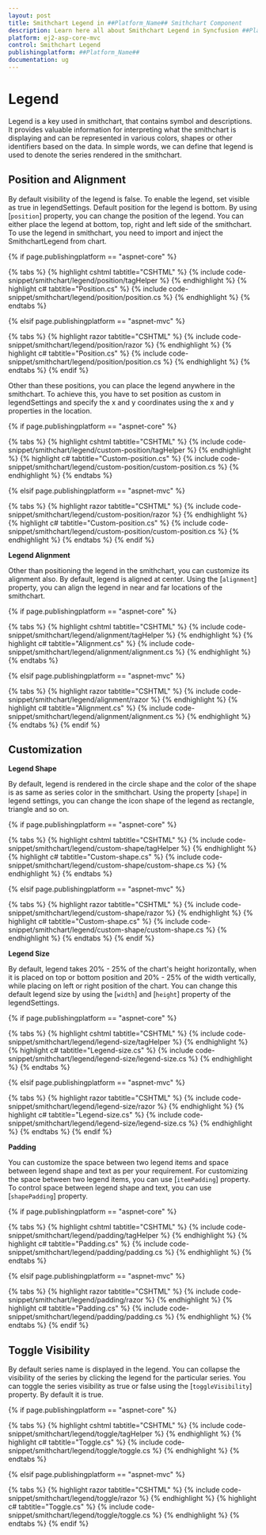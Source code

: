 ```yaml
---
layout: post
title: Smithchart Legend in ##Platform_Name## Smithchart Component
description: Learn here all about Smithchart Legend in Syncfusion ##Platform_Name## Smithchart component of Syncfusion Essential JS 2 and more.
platform: ej2-asp-core-mvc
control: Smithchart Legend
publishingplatform: ##Platform_Name##
documentation: ug
---
```



<!-- markdownlint-disable MD036 -->

# Legend

Legend is a key used in smithchart, that contains symbol and descriptions. It provides valuable information for interpreting what the smithchart is displaying and can be represented in various colors, shapes or other identifiers based on the data. In simple words, we can define that legend is used to denote the series rendered in the smithchart.

## Position and Alignment

By default visibility of the legend is false. To enable the legend, set visible as true in legendSettings. Default position for the legend is bottom. By using [`position`] property, you can change the position of the legend. You can either place the legend at bottom, top, right and left side of the smithchart. To use the legend in smithchart, you need to import and inject the SmithchartLegend from chart.

{% if page.publishingplatform == "aspnet-core" %}

{% tabs %}
{% highlight cshtml tabtitle="CSHTML" %}
{% include code-snippet/smithchart/legend/position/tagHelper %}
{% endhighlight %}
{% highlight c# tabtitle="Position.cs" %}
{% include code-snippet/smithchart/legend/position/position.cs %}
{% endhighlight %}
{% endtabs %}

{% elsif page.publishingplatform == "aspnet-mvc" %}

{% tabs %}
{% highlight razor tabtitle="CSHTML" %}
{% include code-snippet/smithchart/legend/position/razor %}
{% endhighlight %}
{% highlight c# tabtitle="Position.cs" %}
{% include code-snippet/smithchart/legend/position/position.cs %}
{% endhighlight %}
{% endtabs %}
{% endif %}



Other than these positions, you can place the legend anywhere in the smithchart. To achieve this, you have to set position as custom in legendSettings and specify the x and y coordinates using the x and y properties in the location.

{% if page.publishingplatform == "aspnet-core" %}

{% tabs %}
{% highlight cshtml tabtitle="CSHTML" %}
{% include code-snippet/smithchart/legend/custom-position/tagHelper %}
{% endhighlight %}
{% highlight c# tabtitle="Custom-position.cs" %}
{% include code-snippet/smithchart/legend/custom-position/custom-position.cs %}
{% endhighlight %}
{% endtabs %}

{% elsif page.publishingplatform == "aspnet-mvc" %}

{% tabs %}
{% highlight razor tabtitle="CSHTML" %}
{% include code-snippet/smithchart/legend/custom-position/razor %}
{% endhighlight %}
{% highlight c# tabtitle="Custom-position.cs" %}
{% include code-snippet/smithchart/legend/custom-position/custom-position.cs %}
{% endhighlight %}
{% endtabs %}
{% endif %}



**Legend Alignment**

Other than positioning the legend in the smithchart, you can customize its alignment also. By default, legend is aligned at center. Using the [`alignment`] property, you can align the legend in near and far locations of the smithchart.

{% if page.publishingplatform == "aspnet-core" %}

{% tabs %}
{% highlight cshtml tabtitle="CSHTML" %}
{% include code-snippet/smithchart/legend/alignment/tagHelper %}
{% endhighlight %}
{% highlight c# tabtitle="Alignment.cs" %}
{% include code-snippet/smithchart/legend/alignment/alignment.cs %}
{% endhighlight %}
{% endtabs %}

{% elsif page.publishingplatform == "aspnet-mvc" %}

{% tabs %}
{% highlight razor tabtitle="CSHTML" %}
{% include code-snippet/smithchart/legend/alignment/razor %}
{% endhighlight %}
{% highlight c# tabtitle="Alignment.cs" %}
{% include code-snippet/smithchart/legend/alignment/alignment.cs %}
{% endhighlight %}
{% endtabs %}
{% endif %}



## Customization

**Legend Shape**

By default, legend is rendered in the circle shape and the color of the shape is as same as series color in the smithchart. Using the property [`shape`] in legend settings, you can change the icon shape of the legend as rectangle, triangle and so on.

{% if page.publishingplatform == "aspnet-core" %}

{% tabs %}
{% highlight cshtml tabtitle="CSHTML" %}
{% include code-snippet/smithchart/legend/custom-shape/tagHelper %}
{% endhighlight %}
{% highlight c# tabtitle="Custom-shape.cs" %}
{% include code-snippet/smithchart/legend/custom-shape/custom-shape.cs %}
{% endhighlight %}
{% endtabs %}

{% elsif page.publishingplatform == "aspnet-mvc" %}

{% tabs %}
{% highlight razor tabtitle="CSHTML" %}
{% include code-snippet/smithchart/legend/custom-shape/razor %}
{% endhighlight %}
{% highlight c# tabtitle="Custom-shape.cs" %}
{% include code-snippet/smithchart/legend/custom-shape/custom-shape.cs %}
{% endhighlight %}
{% endtabs %}
{% endif %}



**Legend Size**

By default, legend takes 20% - 25% of the chart's height horizontally, when it is placed on top or bottom position and 20% - 25% of the width vertically, while placing on left or right position of the chart. You can change this default legend size by using the [`width`] and [`height`] property of the legendSettings.

{% if page.publishingplatform == "aspnet-core" %}

{% tabs %}
{% highlight cshtml tabtitle="CSHTML" %}
{% include code-snippet/smithchart/legend/legend-size/tagHelper %}
{% endhighlight %}
{% highlight c# tabtitle="Legend-size.cs" %}
{% include code-snippet/smithchart/legend/legend-size/legend-size.cs %}
{% endhighlight %}
{% endtabs %}

{% elsif page.publishingplatform == "aspnet-mvc" %}

{% tabs %}
{% highlight razor tabtitle="CSHTML" %}
{% include code-snippet/smithchart/legend/legend-size/razor %}
{% endhighlight %}
{% highlight c# tabtitle="Legend-size.cs" %}
{% include code-snippet/smithchart/legend/legend-size/legend-size.cs %}
{% endhighlight %}
{% endtabs %}
{% endif %}



**Padding**

You can customize the space between two legend items and space between legend shape and text as per your requirement. For customizing the space between two legend items, you can use [`itemPadding`] property. To control space between legend shape and text, you can use [`shapePadding`] property.

{% if page.publishingplatform == "aspnet-core" %}

{% tabs %}
{% highlight cshtml tabtitle="CSHTML" %}
{% include code-snippet/smithchart/legend/padding/tagHelper %}
{% endhighlight %}
{% highlight c# tabtitle="Padding.cs" %}
{% include code-snippet/smithchart/legend/padding/padding.cs %}
{% endhighlight %}
{% endtabs %}

{% elsif page.publishingplatform == "aspnet-mvc" %}

{% tabs %}
{% highlight razor tabtitle="CSHTML" %}
{% include code-snippet/smithchart/legend/padding/razor %}
{% endhighlight %}
{% highlight c# tabtitle="Padding.cs" %}
{% include code-snippet/smithchart/legend/padding/padding.cs %}
{% endhighlight %}
{% endtabs %}
{% endif %}



## Toggle Visibility

By default series name is displayed in the legend. You can collapse the visibility of the series by clicking the legend for the particular series. You can toggle the series visibility as true or false using the [`toggleVisibility`] property. By default it is true.

{% if page.publishingplatform == "aspnet-core" %}

{% tabs %}
{% highlight cshtml tabtitle="CSHTML" %}
{% include code-snippet/smithchart/legend/toggle/tagHelper %}
{% endhighlight %}
{% highlight c# tabtitle="Toggle.cs" %}
{% include code-snippet/smithchart/legend/toggle/toggle.cs %}
{% endhighlight %}
{% endtabs %}

{% elsif page.publishingplatform == "aspnet-mvc" %}

{% tabs %}
{% highlight razor tabtitle="CSHTML" %}
{% include code-snippet/smithchart/legend/toggle/razor %}
{% endhighlight %}
{% highlight c# tabtitle="Toggle.cs" %}
{% include code-snippet/smithchart/legend/toggle/toggle.cs %}
{% endhighlight %}
{% endtabs %}
{% endif %}

